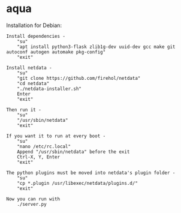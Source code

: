 # aqua

Installation for Debian:

    Install dependencies -
        "su"
        "apt install python3-flask zlib1g-dev uuid-dev gcc make git autoconf autogen automake pkg-config" 
        "exit"

    Install netdata -
        "su"
        "git clone https://github.com/firehol/netdata"
        "cd netdata"
        "./netdata-installer.sh"
        Enter
        "exit"

    Then run it -
        "su"
        "/usr/sbin/netdata"
        "exit"
    
    If you want it to run at every boot - 
        "su"
        "nano /etc/rc.local"
        Append "/usr/sbin/netdata" before the exit
        Ctrl-X, Y, Enter
        "exit"

    The python plugins must be moved into netdata's plugin folder - 
        "su"
        "cp *.plugin /usr/libexec/netdata/plugins.d/"
        "exit"
    
    Now you can run with
        ./server.py

    
